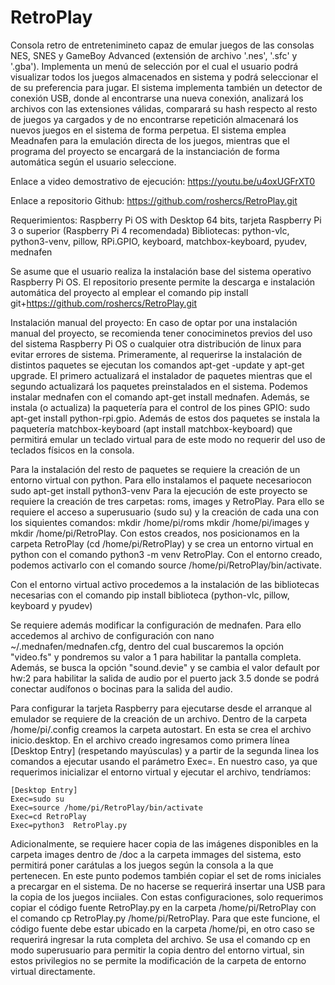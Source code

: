 # RetroPlay
Consola retro de entretenimineto capaz de emular juegos de las consolas NES, SNES y GameBoy Advanced (extensión de archivo '.nes', '.sfc' y '.gba'). Implementa un menú de selección por el cual el usuario podrá visualizar todos los juegos almacenados en sistema y podrá seleccionar el de su preferencia para jugar. El sistema implementa también un detector de conexión USB, donde al encontrarse una nueva conexión, analizará los archivos con las extensiones válidas, comparará su hash respecto al resto de juegos ya cargados y de no encontrarse repetición almacenará los nuevos juegos en el sistema de forma perpetua. El sistema emplea Meadnafen para la emulación directa de los juegos, mientras que el programa del proyecto se encargará de la instanciación de forma automática según el usuario seleccione.

Enlace a video demostrativo de ejecución: https://youtu.be/u4oxUGFrXT0

Enlace a repositorio Github: https://github.com/roshercs/RetroPlay.git

Requerimientos: Raspberry Pi OS with Desktop 64 bits, tarjeta Raspberry Pi 3 o superior (Raspberry Pi 4 recomendada)
Bibliotecas: python-vlc, python3-venv, pillow, RPi.GPIO, keyboard, matchbox-keyboard, pyudev, mednafen


Se asume que el usuario realiza la instalación base del sistema operativo Raspberry Pi OS. El repositorio presente permite la descarga e instalación automática del proyecto al emplear el comando pip install git+https://github.com/roshercs/RetroPlay.git

Instalación manual del proyecto:
En caso de optar por una instalación manual del proyecto, se recomienda tener conociminetos previos del uso del sistema Raspberry Pi OS o cualquier otra distribución de linux para evitar errores de sistema.
Primeramente, al requerirse la instalación de distintos paquetes se ejecutan los comandos apt-get -update y apt-get upgrade. El primero actualizará el instalador de paquetes mientras que el segundo actualizará los paquetes preinstalados en el sistema. Podemos instalar mednafen con el comando apt-get install mednafen. Además, se instala (o actualiza) la paquetería para el control de los pines GPIO: sudo apt-get install python-rpi.gpio. Además de estos dos paquetes se instala la paquetería matchbox-keyboard (apt install matchbox-keyboard) que permitirá emular un teclado virtual para de este modo no requerir del uso de teclados físicos en la consola.

Para la instalación del resto de paquetes se requiere la creación de un entorno virtual con python. Para ello instalamos el paquete necesariocon  sudo apt-get install python3-venv
Para la ejecución de este proyecto se requiere la creación de tres carpetas: roms, images y RetroPlay. Para ello se requiere el acceso a superusuario (sudo su) y la creación de cada una con los siquientes comandos: mkdir /home/pi/roms mkdir /home/pi/images y mkdir /home/pi/RetroPlay. Con estos creados, nos posicionamos en la carpeta RetroPlay (cd /home/pi/RetroPlay) y se crea un entorno virtual en python con el comando python3 -m venv RetroPlay. Con el entorno creado, podemos activarlo con el comando source /home/pi/RetroPlay/bin/activate.

Con el entorno virtual activo procedemos a la instalación de las bibliotecas necesarias con el comando pip install biblioteca (python-vlc, pillow, keyboard y pyudev)

Se requiere además modificar la configuración de mednafen. Para ello accedemos al archivo de configuración con nano ~/.mednafen/mednafen.cfg, dentro del cual buscaremos la opción "video.fs" y pondremos su valor a 1 para habilitar la pantalla completa. Además, se busca la opción "sound.devie" y se cambia el valor default por hw:2 para habilitar la salida de audio por el puerto jack 3.5 donde se podrá conectar audífonos o bocinas para la salida del audio.

Para configurar la tarjeta Raspberry para ejecutarse desde el arranque al emulador se requiere de la creación de un archivo. Dentro de la carpeta /home/pi/.config creamos la carpeta autostart. En esta se crea el archivo inicio.desktop.  En el archivo creado ingresamos como primera línea [Desktop Entry] (respetando mayúsculas) y a partir de la segunda linea los comandos a ejecutar usando el parámetro Exec=. En nuestro caso, ya que requerimos inicializar el entorno virtual y ejecutar el archivo, tendríamos:

    [Desktop Entry]
    Exec=sudo su
    Exec=source /home/pi/RetroPlay/bin/activate
    Exec=cd RetroPlay
    Exec=python3  RetroPlay.py

Adicionalmente, se requiere hacer copia de las imágenes disponibles en la carpeta images dentro de /doc a la carpeta immages del sistema, esto permitirá poner carátulas a los juegos según la consola a la que pertenecen. En este punto podemos también copiar el set de roms iniciales a precargar en el sistema. De no hacerse se requerirá insertar una USB para la copia de los juegos inciiales.
Con estas configuraciones, solo requerimos copiar el código fuente RetroPlay.py en la carpeta /home/pi/RetroPlay con el comando cp RetroPlay.py /home/pi/RetroPlay. Para que este funcione, el código fuente debe estar ubicado en la carpeta /home/pi, en otro caso se requerirá ingresar la ruta completa del archivo. Se usa el comando cp en modo superusuario para permitir la copia dentro del entorno virtual, sin estos privilegios no se permite la modificación de la carpeta de entorno virtual directamente.

